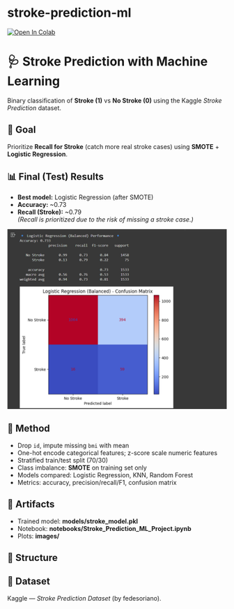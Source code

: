 # stroke-prediction-ml
[![Open In Colab](https://colab.research.google.com/assets/colab-badge.svg)](
https://colab.research.google.com/github/ihuomah/stroke-prediction-ml/blob/main/notebooks/Stroke_Prediction_ML_Project.ipynb)

# 🩺 Stroke Prediction with Machine Learning

Binary classification of **Stroke (1)** vs **No Stroke (0)** using the Kaggle *Stroke Prediction* dataset.

## 🎯 Goal
Prioritize **Recall for Stroke** (catch more real stroke cases) using **SMOTE** + **Logistic Regression**.

## 📊 Final (Test) Results
- **Best model:** Logistic Regression (after SMOTE)
- **Accuracy:** ~0.73  
- **Recall (Stroke):** ~0.79  
*(Recall is prioritized due to the risk of missing a stroke case.)*

![Confusion Matrix](images/confusion_logreg_balanced.png)

## 🧱 Method
- Drop `id`, impute missing `bmi` with mean  
- One-hot encode categorical features; z-score scale numeric features  
- Stratified train/test split (70/30)  
- Class imbalance: **SMOTE** on training set only  
- Models compared: Logistic Regression, KNN, Random Forest  
- Metrics: accuracy, precision/recall/F1, confusion matrix  

## 🧠 Artifacts
- Trained model: **models/stroke_model.pkl**  
- Notebook: **notebooks/Stroke_Prediction_ML_Project.ipynb**  
- Plots: **images/**

## 📂 Structure

## 🔗 Dataset
Kaggle — *Stroke Prediction Dataset* (by fedesoriano).
